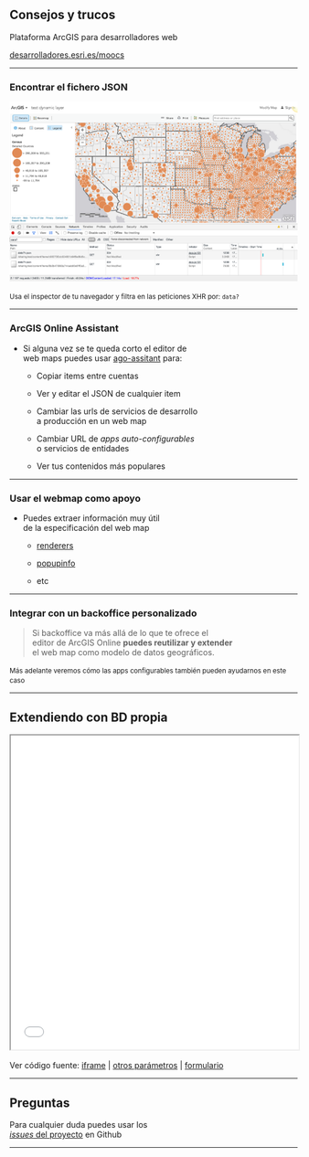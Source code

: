 <!-- .slide: class="title" -->

## Consejos y trucos
Plataforma ArcGIS para desarrolladores web

[desarrolladores.esri.es/moocs](http://desarrolladores.esri.es/moocs)

---

<!-- .slide: class="section" -->

### Encontrar el fichero JSON

![inspector](images/inspector.png)

<small>Usa el inspector de tu navegador y filtra en las peticiones XHR por: `data?`</small>

---

<!-- .slide: class="section" -->

### ArcGIS Online Assistant

* Si alguna vez se te queda corto el editor de<br>
  web maps puedes usar [ago-assitant](https://github.com/Esri/ago-assistant) para:

  * Copiar items entre cuentas

  * Ver y editar el JSON de cualquier item

  * Cambiar las urls de servicios de desarrollo <br>a producción en un web map

  * Cambiar URL de *apps auto-configurables* <br>o servicios de entidades

  * Ver tus contenidos más populares

---

<!-- .slide: class="section" -->

### Usar el webmap como apoyo

* Puedes extraer información muy útil <br>
  de la especificación del web map

  * [renderers](https://www.arcgis.com/sharing/rest/content/items/596c4a99ac4b4913badfe5bff541a87f/data?f=json)

  * [popupinfo](https://www.arcgis.com/sharing/rest/content/items/596c4a99ac4b4913badfe5bff541a87f/data?f=json)

  * etc


---

<!-- .slide: class="section" -->

### Integrar con un backoffice personalizado

> Si backoffice va más allá de lo que te ofrece el <br>
editor de ArcGIS Online **puedes reutilizar y extender**<br>
el web map como modelo de datos geográficos.

<small>Más adelante veremos cómo las apps configurables también pueden ayudarnos en este caso</small>

---

<!-- .slide: class="section" -->

## Extendiendo con BD propia

<iframe src="custom-panel/panel-extension.html" style="width:100%;height:550px"></iframe>

Ver código fuente: [iframe](https://github.com/esri-es/moocs/blob/gh-pages/plataforma-arcgis/desarrolladores-web/web-maps/consejos-y-trucos/custom-panel/panel-extension.html#L53) | [otros parámetros](https://github.com/esri-es/moocs/blob/gh-pages/plataforma-arcgis/desarrolladores-web/web-maps/consejos-y-trucos/custom-panel/panel-params.html) | [formulario](https://github.com/esri-es/moocs/blob/gh-pages/plataforma-arcgis/desarrolladores-web/web-maps/consejos-y-trucos/custom-panel/panel-extension-form.html#L23)

---

<!-- .slide: class="questions centered" -->

## Preguntas

Para cualquier duda puedes usar los <br>[*issues* del proyecto](https://github.com/esri-es/moocs/issues) en Github

---


<!-- .slide: class="end" -->

